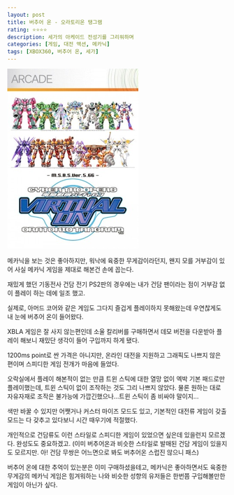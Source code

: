 ```yaml
---
layout: post
title: 버추어 온 - 오라토리온 탱그램
rating: ⭐️⭐️⭐️⭐️
description: 세가의 아케이드 전성기를 그리워하며
categories: [게임, 대전 액션, 메카닉]
tags: [XBOX360, 버추어 온, 세가]
---
```


![버추어 온](../../images/2010/virtua_on_ot.jpg)

메카닉을 보는 것은 좋아하지만, 워낙에 육중한 무게감이라던지, 왠지 모를 거부감이 있어 사실 메카닉 게임을 제대로 해본건 손에 꼽는다.  

재밌게 했던 기동전사 건담 전기 PS2판의 경우에는 내가 건담 팬이라는 점이 거부감 없이 플레이 하는 데에 일조 했고.

실제로, 아머드 코어와 같은 게임도 그다지 즐겁게 플레이하지 못해왔는데 우연찮게도 내 눈에 버추어 온이 들어왔다.

XBLA 게임은 잘 사지 않는편인데 소울 칼리버를 구매하면서 데모 버전을 다운받아 플레이 해보니 재밌단 생각이 들어 구입까지 하게 됐다.

1200ms point로 싼 가격은 아니지만, 온라인 대전을 지원하고 그래픽도 나쁘지 않은 편이며 스피디한 게임 전개가 마음에 들었다.

오락실에서 플레이 해본적이 없는 만큼 트윈 스틱에 대한 열망 없이 엑박 기본 패드로만 플레이했는데, 트윈 스틱이 없이 조작하는 것도 그리 나쁘지 않았다. 물론 원하는 대로 자유자재로 조작은 불가능에 가깝긴했으나...트윈 스틱이 좀 비싸야 말이지...

색만 바꿀 수 있지만 어쨋거나 커스터 마이즈 모드도 있고, 기본적인 대전류 게임이 갖출 모드는 다 갖추고 있다보니 시간 때우기에 적절했다.

개인적으로 건담류도 이런 스타일로 스피디한 게임이 있었으면 싶은데 있을런지 모르겠다. 완성도도 중요하겠고. (이미 버추어온과 비슷한 스타일로 발매된 건담 게임이 있을지도 모르지만. 아! 건담 무쌍은 어느면으로 봐도 버추어온 스럽진 않으니 패스) 

버추어 온에 대한 추억이 있는분은 이미 구매하셨을테고, 메카닉은 좋아하면서도 육중한 무게감의 메카닉 게임은 힘겨워하는 나와 비슷한 성향의 유저들은 한번쯤 구입해볼만한 게임이 아닌가 싶다.